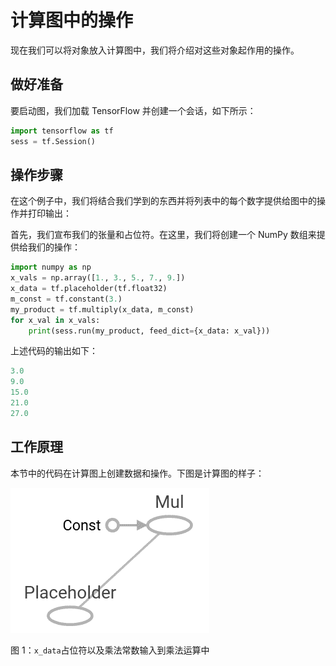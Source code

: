 # 计算图中的操作

现在我们可以将对象放入计算图中，我们将介绍对这些对象起作用的操作。

## 做好准备

要启动图，我们加载 TensorFlow 并创建一个会话，如下所示：

```py
import tensorflow as tf 
sess = tf.Session() 
```

## 操作步骤

在这个例子中，我们将结合我们学到的东西并将列表中的每个数字提供给图中的操作并打印输出：

首先，我们宣布我们的张量和占位符。在这里，我们将创建一个 NumPy 数组来提供给我们的操作：

```py
import numpy as np 
x_vals = np.array([1., 3., 5., 7., 9.]) 
x_data = tf.placeholder(tf.float32) 
m_const = tf.constant(3.) 
my_product = tf.multiply(x_data, m_const) 
for x_val in x_vals: 
    print(sess.run(my_product, feed_dict={x_data: x_val})) 
```

上述代码的输出如下：

```py
3.0 
9.0 
15.0 
21.0 
27.0 
```

## 工作原理

本节中的代码在计算图上创建数据和操作。下图是计算图的样子：

![](img/c92d9c7b-a07f-48c5-9717-01ced228ffe9.png)

图 1：`x_data`占位符以及乘法常数输入到乘法运算中